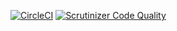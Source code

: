 [![CircleCI](https://circleci.com/gh/HeshamMeneisi/Theatre-JS.svg?style=svg)](https://circleci.com/gh/HeshamMeneisi/Theatre-JS)
[![Scrutinizer Code Quality](https://scrutinizer-ci.com/g/HeshamMeneisi/Theatre-JS/badges/quality-score.png?b=master)](https://scrutinizer-ci.com/g/HeshamMeneisi/Theatre-JS/?branch=master)
